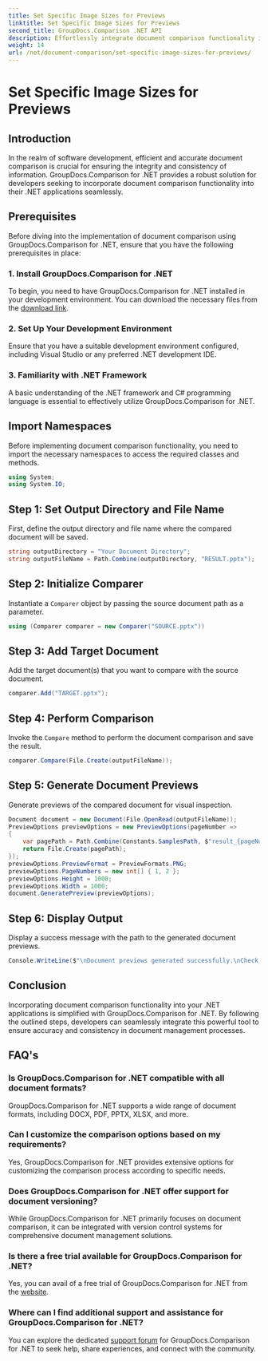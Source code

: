 ```yaml
---
title: Set Specific Image Sizes for Previews
linktitle: Set Specific Image Sizes for Previews
second_title: GroupDocs.Comparison .NET API
description: Effortlessly integrate document comparison functionality into your .NET applications with GroupDocs.Comparison for .NET.
weight: 14
url: /net/document-comparison/set-specific-image-sizes-for-previews/
---
```


# Set Specific Image Sizes for Previews

## Introduction
In the realm of software development, efficient and accurate document comparison is crucial for ensuring the integrity and consistency of information. GroupDocs.Comparison for .NET provides a robust solution for developers seeking to incorporate document comparison functionality into their .NET applications seamlessly.
## Prerequisites
Before diving into the implementation of document comparison using GroupDocs.Comparison for .NET, ensure that you have the following prerequisites in place:
### 1. Install GroupDocs.Comparison for .NET
To begin, you need to have GroupDocs.Comparison for .NET installed in your development environment. You can download the necessary files from the [download link](https://releases.groupdocs.com/comparison/net/).
### 2. Set Up Your Development Environment
Ensure that you have a suitable development environment configured, including Visual Studio or any preferred .NET development IDE.
### 3. Familiarity with .NET Framework
A basic understanding of the .NET framework and C# programming language is essential to effectively utilize GroupDocs.Comparison for .NET.

## Import Namespaces
Before implementing document comparison functionality, you need to import the necessary namespaces to access the required classes and methods.
```csharp
using System;
using System.IO;
```
## Step 1: Set Output Directory and File Name
First, define the output directory and file name where the compared document will be saved.
```csharp
string outputDirectory = "Your Document Directory";
string outputFileName = Path.Combine(outputDirectory, "RESULT.pptx");
```
## Step 2: Initialize Comparer
Instantiate a `Comparer` object by passing the source document path as a parameter.
```csharp
using (Comparer comparer = new Comparer("SOURCE.pptx"))
```
## Step 3: Add Target Document
Add the target document(s) that you want to compare with the source document.
```csharp
comparer.Add("TARGET.pptx");
```
## Step 4: Perform Comparison
Invoke the `Compare` method to perform the document comparison and save the result.
```csharp
comparer.Compare(File.Create(outputFileName));
```
## Step 5: Generate Document Previews
Generate previews of the compared document for visual inspection.
```csharp
Document document = new Document(File.OpenRead(outputFileName));
PreviewOptions previewOptions = new PreviewOptions(pageNumber =>
{
    var pagePath = Path.Combine(Constants.SamplesPath, $"result_{pageNumber}.png");
    return File.Create(pagePath);
});
previewOptions.PreviewFormat = PreviewFormats.PNG;
previewOptions.PageNumbers = new int[] { 1, 2 };
previewOptions.Height = 1000;
previewOptions.Width = 1000;
document.GeneratePreview(previewOptions);
```
## Step 6: Display Output
Display a success message with the path to the generated document previews.
```csharp
Console.WriteLine($"\nDocument previews generated successfully.\nCheck output in {outputDirectory}.");
```

## Conclusion
Incorporating document comparison functionality into your .NET applications is simplified with GroupDocs.Comparison for .NET. By following the outlined steps, developers can seamlessly integrate this powerful tool to ensure accuracy and consistency in document management processes.
## FAQ's
### Is GroupDocs.Comparison for .NET compatible with all document formats?
GroupDocs.Comparison for .NET supports a wide range of document formats, including DOCX, PDF, PPTX, XLSX, and more.
### Can I customize the comparison options based on my requirements?
Yes, GroupDocs.Comparison for .NET provides extensive options for customizing the comparison process according to specific needs.
### Does GroupDocs.Comparison for .NET offer support for document versioning?
While GroupDocs.Comparison for .NET primarily focuses on document comparison, it can be integrated with version control systems for comprehensive document management solutions.
### Is there a free trial available for GroupDocs.Comparison for .NET?
Yes, you can avail of a free trial of GroupDocs.Comparison for .NET from the [website](https://releases.groupdocs.com/).
### Where can I find additional support and assistance for GroupDocs.Comparison for .NET?
You can explore the dedicated [support forum](https://forum.groupdocs.com/c/comparison/12) for GroupDocs.Comparison for .NET to seek help, share experiences, and connect with the community.
